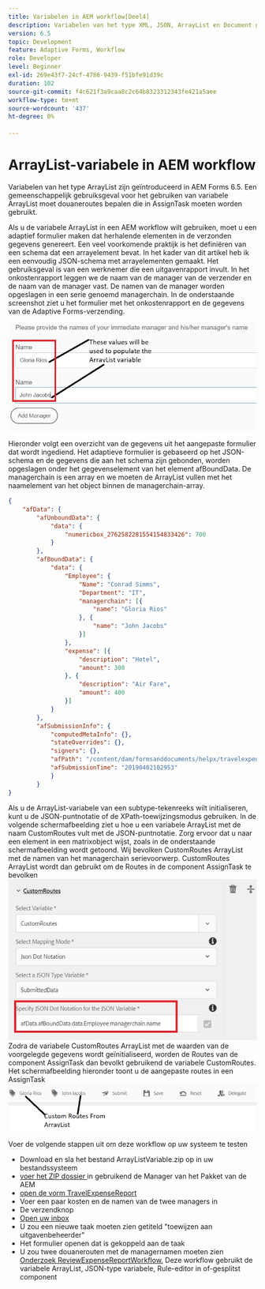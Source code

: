 ```yaml
---
title: Variabelen in AEM workflow[Deel4]
description: Variabelen van het type XML, JSON, ArrayList en Document gebruiken in een AEM workflow
version: 6.5
topic: Development
feature: Adaptive Forms, Workflow
role: Developer
level: Beginner
exl-id: 269e43f7-24cf-4786-9439-f51bfe91d39c
duration: 102
source-git-commit: f4c621f3a9caa8c2c64b8323312343fe421a5aee
workflow-type: tm+mt
source-wordcount: '437'
ht-degree: 0%

---
```


# ArrayList-variabele in AEM workflow

Variabelen van het type ArrayList zijn geïntroduceerd in AEM Forms 6.5. Een gemeenschappelijk gebruiksgeval voor het gebruiken van variabele ArrayList moet douaneroutes bepalen die in AssignTask moeten worden gebruikt.

Als u de variabele ArrayList in een AEM workflow wilt gebruiken, moet u een adaptief formulier maken dat herhalende elementen in de verzonden gegevens genereert. Een veel voorkomende praktijk is het definiëren van een schema dat een arrayelement bevat. In het kader van dit artikel heb ik een eenvoudig JSON-schema met arrayelementen gemaakt. Het gebruiksgeval is van een werknemer die een uitgavenrapport invult. In het onkostenrapport leggen we de naam van de manager van de verzender en de naam van de manager vast. De namen van de manager worden opgeslagen in een serie genoemd managerchain. In de onderstaande screenshot ziet u het formulier met het onkostenrapport en de gegevens van de Adaptive Forms-verzending.

![ expensereport ](assets/expensereport.jpg)

Hieronder volgt een overzicht van de gegevens uit het aangepaste formulier dat wordt ingediend. Het adaptieve formulier is gebaseerd op het JSON-schema en de gegevens die aan het schema zijn gebonden, worden opgeslagen onder het gegevenselement van het element afBoundData. De managerchain is een array en we moeten de ArrayList vullen met het naamelement van het object binnen de managerchain-array.

```json
{
    "afData": {
        "afUnboundData": {
            "data": {
                "numericbox_2762582281554154833426": 700
            }
        },
        "afBoundData": {
            "data": {
                "Employee": {
                    "Name": "Conrad Simms",
                    "Department": "IT",
                    "managerchain": [{
                        "name": "Gloria Rios"
                    }, {
                        "name": "John Jacobs"
                    }]
                },
                "expense": [{
                    "description": "Hotel",
                    "amount": 300
                }, {
                    "description": "Air Fare",
                    "amount": 400
                }]
            }
        },
        "afSubmissionInfo": {
            "computedMetaInfo": {},
            "stateOverrides": {},
            "signers": {},
            "afPath": "/content/dam/formsanddocuments/helpx/travelexpensereport",
            "afSubmissionTime": "20190402102953"
            }
        }
}
```

Als u de ArrayList-variabele van een subtype-tekenreeks wilt initialiseren, kunt u de JSON-puntnotatie of de XPath-toewijzingsmodus gebruiken. In de volgende schermafbeelding ziet u hoe u een variabele ArrayList met de naam CustomRoutes vult met de JSON-puntnotatie. Zorg ervoor dat u naar een element in een matrixobject wijst, zoals in de onderstaande schermafbeelding wordt getoond. Wij bevolken CustomRoutes ArrayList met de namen van het managerchain serievoorwerp.
CustomRoutes ArrayList wordt dan gebruikt om de Routes in de component AssignTask te bevolken
![ aangepaste routes ](assets/arraylist.jpg)
Zodra de variabele CustomRoutes ArrayList met de waarden van de voorgelegde gegevens wordt geïnitialiseerd, worden de Routes van de component AssignTask dan bevolkt gebruikend de variabele CustomRoutes. Het schermafbeelding hieronder toont u de aangepaste routes in een AssignTask
![ asingtask ](assets/customactions.jpg)

Voer de volgende stappen uit om deze workflow op uw systeem te testen

* Download en sla het bestand ArrayListVariable.zip op in uw bestandssysteem
* [ voer het ZIP dossier ](assets/arraylistvariable.zip) in gebruikend de Manager van het Pakket van de AEM
* [ open de vorm TravelExpenseReport ](http://localhost:4502/content/dam/formsanddocuments/helpx/travelexpensereport/jcr:content?wcmmode=disabled)
* Voer een paar kosten en de namen van de twee managers in
* De verzendknop
* [ Open uw inbox ](http://localhost:4502/aem/inbox)
* U zou een nieuwe taak moeten zien getiteld &quot;toewijzen aan uitgavenbeheerder&quot;
* Het formulier openen dat is gekoppeld aan de taak
* U zou twee douanerouten met de managernamen moeten zien
  [ Onderzoek ReviewExpenseReportWorkflow.](http://localhost:4502/editor.html/conf/global/settings/workflow/models/ReviewExpenseReport.html) Deze workflow gebruikt de variabele ArrayList, JSON-type variabele, Rule-editor in of-gesplitst component
